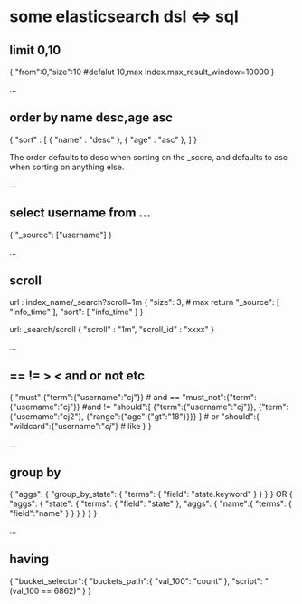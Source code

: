 # some elasticsearch dsl  <=> sql

## limit 0,10

{
    "from":0,"size":10
    #defalut 10,max index.max_result_window=10000
}

...

## order by name desc,age asc

{
    "sort" : [
        { "name" : "desc" },
        { "age" : "asc" },
    ]
}

The order defaults to desc when sorting on the _score, and defaults to asc when sorting on anything else.

...

## select username from ...

{
    "_source": ["username"]
}

...

## scroll

url : index_name/_search?scroll=1m
{
    "size": 3, # max return
    "_source": [
        "info_time"
    ],
    "sort": [
        "info_time"
    ]
}

url: _search/scroll
{
    "scroll" : "1m",
    "scroll_id" : "xxxx"
}

...

## == != > < and or not etc

{
    "must":{"term":{"username":"cj"}} # and ==
    "must_not":{"term":{"username":"cj"}} #and !=
    "should":[
        {"term":{"username":"cj"}},
        {"term":{"username":"cj2"},
        {"range":{"age":{"gt":"18"}}}}
    ]       # or
    "should":{
        "wildcard":{"username":"*cj*"} # like
    }
}

...

## group by

{
  "aggs": {
    "group_by_state": {
      "terms": {
        "field": "state.keyword"
      }
    }
  }
}
OR
{
  "aggs": {
    "state": {
      "terms": {
        "field": "state"
      },
      "aggs": {
        "name":{
            "terms": {
                "field":"name"
            }
        }
      }
    }
  }
}

...

## having

{
    "bucket_selector":{
        "buckets_path":{
            "val_100": "count"
        },
        "script": "(val_100 == 6862)"
    }
}
